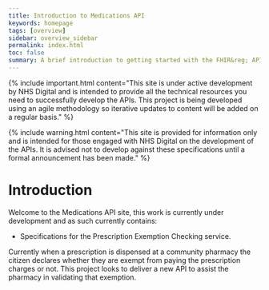 ```yaml
---
title: Introduction to Medications API
keywords: homepage
tags: [overview]
sidebar: overview_sidebar
permalink: index.html
toc: false
summary: A brief introduction to getting started with the FHIR&reg; APIs.
---
```


{% include important.html content="This site is under active development by NHS Digital and is intended to provide all the technical resources you need to successfully develop the APIs. This project is being developed using an agile methodology so iterative updates to content will be added on a regular basis." %}

{% include warning.html content="This site is provided for information only and is intended for those engaged with NHS Digital on the development of the APIs. It is advised not to develop against these specifications until a formal announcement has been made." %}

# Introduction #

Welcome to the Medications API site, this work is currently under development and as such currently contains:

- Specifications for the Prescription Exemption Checking service.

Currently when a prescription is dispensed at a community pharmacy the citizen declares whether they are exempt from paying the prescription charges or not. This project looks to deliver a new API to assist the pharmacy in validating that exemption.
